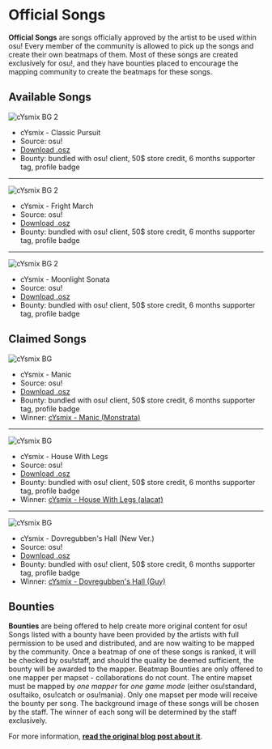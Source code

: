 # Official Songs

**Official Songs** are songs officially approved by the artist to be used within osu! Every member of the community is allowed to pick up the songs and create their own beatmaps of them. Most of these songs are created exclusively for osu!, and they have bounties placed to encourage the mapping community to create the beatmaps for these songs.

## Available Songs

![cYsmix BG 2](cYsmix_bg_2.jpg "cYsmix BG 2")

- cYsmix - Classic Pursuit
- Source: osu!
- [Download .osz](https://puu.sh/kZrR3/3a45e0ec85.osz)
- Bounty: bundled with osu! client, 50$ store credit, 6 months supporter tag, profile badge

---

![cYsmix BG 2](cYsmix_bg_2.jpg "cYsmix BG 2")

- cYsmix - Fright March
- Source: osu!
- [Download .osz](https://puu.sh/kZrTX/13431bd8e6.osz)
- Bounty: bundled with osu! client, 50$ store credit, 6 months supporter tag, profile badge

---

![cYsmix BG 2](cYsmix_bg_2.jpg "cYsmix BG 2")

- cYsmix - Moonlight Sonata
- Source: osu!
- [Download .osz](https://puu.sh/kZrVh/d549b2e56f.osz)
- Bounty: bundled with osu! client, 50$ store credit, 6 months supporter tag, profile badge

## Claimed Songs

![cYsmix BG](cYsmix_bg.jpg "cYsmix BG")

- cYsmix - Manic
- Source: osu!
- [Download .osz](https://puu.sh/kr2Vy/8c2d95627a.osz)
- Bounty: bundled with osu! client, 50$ store credit, 6 months supporter tag, profile badge
- Winner: [cYsmix - Manic (Monstrata)](https://osu.ppy.sh/s/361175)

---

![cYsmix BG](cYsmix_bg.jpg "cYsmix BG")

- cYsmix - House With Legs
- Source: osu!
- [Download .osz](https://puu.sh/kr343/473c7ec3d1.osz)
- Bounty: bundled with osu! client, 50$ store credit, 6 months supporter tag, profile badge
- Winner: [cYsmix - House With Legs (alacat)](https://osu.ppy.sh/s/360680)

---

![cYsmix BG](cYsmix_bg.jpg "cYsmix BG")

- cYsmix - Dovregubben's Hall (New Ver.)
- Source: osu!
- [Download .osz](https://puu.sh/kr2FL/73dc523bac.osz)
- Bounty: bundled with osu! client, 50$ store credit, 6 months supporter tag, profile badge
- Winner: [cYsmix - Dovregubben's Hall (Guy)](https://osu.ppy.sh/s/360950)

## Bounties

**Bounties** are being offered to help create more original content for osu! Songs listed with a bounty have been provided by the artists with full permission to be used and distributed, and are now waiting to be mapped by the community. Once a beatmap of one of these songs is ranked, it will be checked by osu!staff, and should the quality be deemed sufficient, the bounty will be awarded to the mapper. Beatmap Bounties are only offered to one mapper per mapset - collaborations do not count. The entire mapset must be mapped by *one mapper* for *one game mode* (either osu!standard, osu!taiko, osu!catch or osu!mania). Only one mapset per mode will receive the bounty per song. The background image of these songs will be chosen by the staff. The winner of each song will be determined by the staff exclusively.

For more information, **[read the original blog post about it](https://blog.ppy.sh/post/129936251068/mapping-with-rewards-sep-2015)**.
